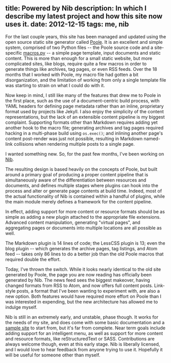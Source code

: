 title: Powered by Nib
description: In which I describe my latest project and how this site now uses it.
date: 2012-12-15
tags: me, nib
---
For the last couple years, this site has been managed and updated using the open
source static site generator called [Poole][].  It is an excellent and simple
system, comprised of two Python files -- the Poole source code and a
site-specific [macros.py][] -- a simple page template, input documents and
static content.  This is more than enough for a small static website, but
more complicated sites, like blogs, require quite a few macros in order to
generate things like archives, tag pages, or even RSS feeds.  Over the 18
months that I worked with Poole, my macro file had gotten a bit disorganization,
and the limitation of working from only a single template file was starting to
strain on what I could do with it.

Now keep in mind, I still like many of the features that drew me to Poole in the
first place, such as the use of a document-centric build process, with YAML
headers for defining page metadata rather than an inline, proprietary format
used by projects like Jekyll.  I also enjoy the simplicity of the content
representations, but the lack of an extensible content pipeline is my biggest
complaint.  Supporting formats other than Markdown requires adding yet another
hook to the macro file; generating archives and tag pages required hacking in a
multi-phase build using `os.exec()`; and inlining another page's content
post-render was just not possible, resulting in Markdown named-link collisions
when rendering multiple posts to a single page.

I wanted something new.  So, for the past few months, I've been working on
[Nib][].

The resulting design is based heavily on the concepts of Poole, but built
around a primary goal of producing a proper content pipeline that is
simultaneously aware of the differentiation between resources and documents, and
defines multiple stages where plugins can hook into the process and alter or
generate page contents at build time.  Indeed, most of the actual functionality
of Nib is contained within a handful of plugins, while the main module merely
defines a framework for the content pipeline.

In effect, adding support for more content or resource formats should be as
simple as adding a new plugin attached to the appropriate file extensions.
Advanced content manipulation, generating "virtual pages", and aggregating
pages or documents into multiple locations are all possible as well.

The Markdown plugin is 14 lines of code; the LessCSS plugin is 13; even the
blog plugin -- which generates the archive pages, tag listings, and Atom feed --
takes only 86 lines to do a better job than the old Poole macros that required
double the effort.

Today, I've thrown the switch.  While it looks nearly identical to the old
site generated by Poole, the page you are now reading has officially been generated
by Nib.  The news feed sees the biggest makeover, having changed formats from
RSS to Atom, and now offers full content posts.  Link-style posts, a format that
I've been wanting to experiment with, are also a new option.  Both features
would have required more effort on Poole than I was interested in expending,
but the new architecture has allowed me to indulge myself.

Nib is still in an extremely early, and unstable, phase though.  It works for
the needs of my site, and does come with some basic documentation and a
[sample site][] to start from, but it's far from complete.  Near term goals
include adding support for an intelligent menu, as well as support for more
content and resource formats, like reStructuredText or SASS.  Contributions are
always welcome though, even at this early stage.  Nib is liberally licensed,
and I would love to hear feedback from anyone trying to use it.  Hopefully it
will be useful for someone other than myself.


[poole]: http://bitbucket.org/obensonne/poole/src
[macros.py]: https://github.com/jreese/noswap/blob/poole/macros.py
[nib]: https://github.com/jreese/nib
[sample site]: http://nib.noswap.com
